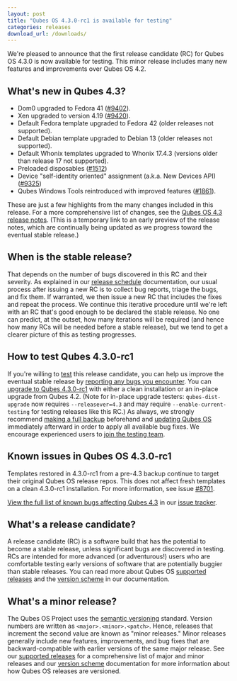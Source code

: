 ```yaml
---
layout: post
title: "Qubes OS 4.3.0-rc1 is available for testing"
categories: releases
download_url: /downloads/
---
```


We're pleased to announce that the first release candidate (RC) for Qubes OS 4.3.0 is now available for testing. This minor release includes many new features and improvements over Qubes OS 4.2.

## What's new in Qubes 4.3?

- Dom0 upgraded to Fedora 41 ([#9402](https://github.com/QubesOS/qubes-issues/issues/9402)).
- Xen upgraded to version 4.19 ([#9420](https://github.com/QubesOS/qubes-issues/issues/9420)).
- Default Fedora template upgraded to Fedora 42 (older releases not supported).
- Default Debian template upgraded to Debian 13 (older releases not supported).
- Default Whonix templates upgraded to Whonix 17.4.3 (versions older than release 17 not supported).
- Preloaded disposables ([#1512](https://github.com/QubesOS/qubes-issues/issues/1512))
- Device "self-identity oriented" assignment (a.k.a. New Devices API) ([#9325](https://github.com/QubesOS/qubes-issues/issues/9325))
- Qubes Windows Tools reintroduced with improved features ([#1861](https://github.com/QubesOS/qubes-issues/issues/1861)).

These are just a few highlights from the many changes included in this release. For a more comprehensive list of changes, see the [Qubes OS 4.3 release notes](https://qubes-doc--1504.org.readthedocs.build/en/1504/developer/releases/4_3/release-notes.html). (This is a temporary link to an early preview of the release notes, which are continually being updated as we progress toward the eventual stable release.)

## When is the stable release?

That depends on the number of bugs discovered in this RC and their severity. As explained in our [release schedule](/doc/version-scheme/#release-schedule) documentation, our usual process after issuing a new RC is to collect bug reports, triage the bugs, and fix them. If warranted, we then issue a new RC that includes the fixes and repeat the process. We continue this iterative procedure until we're left with an RC that's good enough to be declared the stable release. No one can predict, at the outset, how many iterations will be required (and hence how many RCs will be needed before a stable release), but we tend to get a clearer picture of this as testing progresses.

## How to test Qubes 4.3.0-rc1

If you're willing to [test](/doc/testing/) this release candidate, you can help us improve the eventual stable release by [reporting any bugs you encounter](/doc/issue-tracking/). You can [upgrade to Qubes 4.3.0-rc1](https://qubes-doc--1504.org.readthedocs.build/en/1504/user/downloading-installing-upgrading/upgrade/4_3.html) with either a clean installation or an in-place upgrade from Qubes 4.2. (Note for in-place upgrade testers: `qubes-dist-upgrade` now requires `--releasever=4.3` and may require `--enable-current-testing` for testing releases like this RC.) As always, we strongly recommend [making a full backup](/doc/how-to-back-up-restore-and-migrate/) beforehand and [updating Qubes OS](/doc/how-to-update/) immediately afterward in order to apply all available bug fixes. We encourage experienced users to [join the testing team](https://forum.qubes-os.org/t/joining-the-testing-team/5190). 

## Known issues in Qubes OS 4.3.0-rc1

Templates restored in 4.3.0-rc1 from a pre-4.3 backup continue to target their original Qubes OS release repos. This does not affect fresh templates on a clean 4.3.0-rc1 installation. For more information, see issue [#8701](https://github.com/QubesOS/qubes-issues/issues/8701).

[View the full list of known bugs affecting Qubes 4.3](https://github.com/QubesOS/qubes-issues/issues?q=is%3Aissue%20type%3ABug%20label%3Aaffects-4.3%20-label%3A%22R%3A%20cannot%20reproduce%22%20-label%3A%22R%3A%20declined%22%20-label%3A%22R%3A%20duplicate%22%20-label%3A%22R%3A%20not%20applicable%22%20-label%3A%22R%3A%20self-closed%22%20-label%3A%22R%3A%20upstream%20issue%22) in our [issue tracker](/doc/issue-tracking/).

## What's a release candidate?

A release candidate (RC) is a software build that has the potential to become a stable release, unless significant bugs are discovered in testing. RCs are intended for more advanced (or adventurous!) users who are comfortable testing early versions of software that are potentially buggier than stable releases. You can read more about Qubes OS [supported releases](/doc/supported-releases/) and the [version scheme](/doc/version-scheme/) in our documentation.

## What's a minor release?

The Qubes OS Project uses the [semantic versioning](https://semver.org/) standard. Version numbers are written as `<major>.<minor>.<patch>`. Hence, releases that increment the second value are known as "minor releases." Minor releases generally include new features, improvements, and bug fixes that are backward-compatible with earlier versions of the same major release. See our [supported releases](/doc/supported-releases/) for a comprehensive list of major and minor releases and our [version scheme](/doc/version-scheme/) documentation for more information about how Qubes OS releases are versioned.
